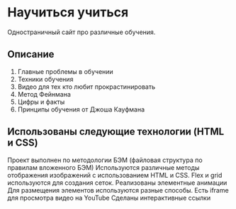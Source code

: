 # Научиться учиться

Одностраничный сайт про различные обучения.

## Описание

1. Главные проблемы в обучении
2. Техники обучения
3. Видео для тех кто любит прокрастинировать
4. Метод Фейнмана
5. Цифры и факты
6. Принципы обучения от Джоша Кауфмана

## Использованы следующие технологии (HTML и CSS)

Проект выполнен по методологии БЭМ (файловая структура по правилам вложенного БЭМ)
Используются различные методы отображения изображений с использованием HTML и CSS.
Flex и grid используются для создания сеток.
Реализованы элементные анимации
Для размещения элементов используются разные способы.
Есть iframe для просмотра видео на YouTube
Сделаны интерактивные ссылки
